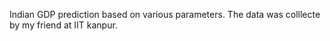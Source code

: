 Indian GDP prediction based on various parameters. The data was colllecte by my friend at IIT kanpur. 
